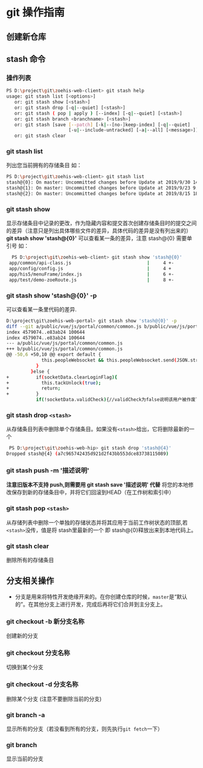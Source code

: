 # git 操作指南
## 创建新仓库

## stash 命令
### 操作列表
```bash
PS D:\project\git\zoehis-web-client> git stash help
usage: git stash list [<options>]
   or: git stash show [<stash>]
   or: git stash drop [-q|--quiet] [<stash>]
   or: git stash ( pop | apply ) [--index] [-q|--quiet] [<stash>]
   or: git stash branch <branchname> [<stash>]
   or: git stash [save [--patch] [-k|--[no-]keep-index] [-q|--quiet]
                       [-u|--include-untracked] [-a|--all] [<message>]]
   or: git stash clear
```
### git stash list
列出您当前拥有的存储条目
如：
```bash
PS D:\project\git\zoehis-web-client> git stash list
stash@{0}: On master: Uncommitted changes before Update at 2019/9/30 14:27
stash@{1}: On master: Uncommitted changes before Update at 2019/9/23 9:39
stash@{2}: On master: Uncommitted changes before Update at 2019/8/15 18:00
```
### git stash show
  显示存储条目中记录的更改，作为隐藏内容和提交首次创建存储条目时的提交之间的差异（注意只是列出具体哪些文件的差异，具体代码的差异是没有列出来的）
  **git stash show 'stash@{0}'** 可以查看某一条的差异，注意 stash@{0} 需要单引号
  如：

```bash
  PS D:\project\git\zoehis-web-client> git stash show 'stash@{0}'
 app/common/api-class.js                            |     4 +-
 app/config/config.js                               |     4 +
 app/his5/menuFrame/index.js                        |     6 +-
 app/test/demo-zoeRoute.js                          |     8 +-
```
### git stash show 'stash@{0}' -p
可以查看某一条里代码的差异.

```bash
D:\project\git\zoehis-web-portal> git stash show 'stash@{0}' -p
diff --git a/public/vue/js/portal/common/common.js b/public/vue/js/portal/common/common.js
index 4579074..e83ab24 100644
index 4579074..e83ab24 100644
--- a/public/vue/js/portal/common/common.js
+++ b/public/vue/js/portal/common/common.js
@@ -50,6 +50,10 @@ export default {
             this.peopleWebsocket && this.peopleWebsocket.send(JSON.stringify(obj));//回复说 在线
           }
         }else {
+          if(socketData.clearLoginFlag){
+            this.tackUnlock(true);
+            return;
+          }
           if(!socketData.validCheck){//validCheck为false说明该用户被作废了
```

### git stash drop `<stash>`
 从存储条目列表中删除单个存储条目。如果没有`<stash>`给出，它将删除最新的一个

```bash
 PS D:\project\git\zoehis-web-hip> git stash drop 'stash@{4}'
Dropped stash@{4} (a7c965742435d921d2f43bb553dce83738115089)
```

### git stash push -m '描述说明'
**注意旧版本不支持 push,则需要用 git stash save '描述说明' 代替**
将您的本地修改保存到新的存储条目中，并将它们回滚到HEAD（在工作树和索引中）

### git stash pop `<stash>`
从存储列表中删除一个单独的存储状态并将其应用于当前工作树状态的顶部,若 `<stash>`没传，值是将 stash里最新的一个 即 stash@{0}释放出来到本地代码上。

### git stash clear
删除所有的存储条目

## 分支相关操作
- 分支是用来将特性开发绝缘开来的。在你创建仓库的时候，`master`是“默认的”。在其他分支上进行开发，完成后再将它们合并到主分支上。

### git checkout -b 新分支名称
创建新的分支

### git checkout 分支名称
切换到某个分支

### git checkout -d 分支名称
删除某个分支 (注意不要删除当前的分支)

### git branch -a
显示所有的分支（若没看到所有的分支，则先执行`git fetch`一下）

### git branch
显示当前的分支

